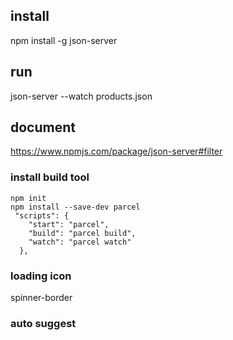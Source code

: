 ## install

npm install -g json-server

## run

json-server --watch products.json

## document

https://www.npmjs.com/package/json-server#filter

### install build tool

```
npm init
npm install --save-dev parcel
 "scripts": {
    "start": "parcel",
    "build": "parcel build",
    "watch": "parcel watch"
  },
```

### loading icon

spinner-border

### auto suggest
